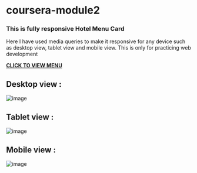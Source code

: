 # coursera-module2
### This is fully responsive Hotel Menu Card
Here I have used media queries to make it responsive for any device such as desktop view, tablet view and mobile view.
This is only for practicing web development

 __<a href= https://abhi2820.github.io/coursera-module2/first.html target="_blank" title="MENU CARD">CLICK TO VIEW MENU</a>__

## Desktop view :
![image](https://user-images.githubusercontent.com/103364544/196760936-287a7f38-de97-4748-a4d6-c586828bd4e0.png)

## Tablet view :
![image](https://user-images.githubusercontent.com/103364544/196761621-3c35604c-d4d4-4818-9e9f-b9e1f9ab6763.png)

## Mobile view :
![image](https://user-images.githubusercontent.com/103364544/196762442-03032b9b-9a3a-40ca-ac8b-9bb9b846a3c0.png)
